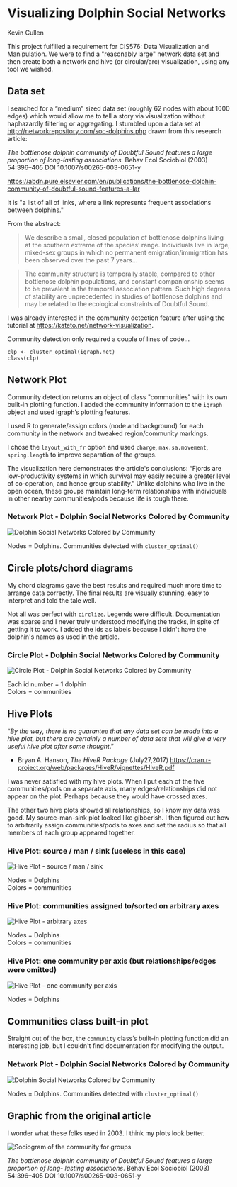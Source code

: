 Visualizing Dolphin Social Networks
===================================

Kevin Cullen

This project fulfilled a requirement for CIS576: Data Visualization and Manipulation. We were to find a "reasonably large" network data set and then create both a network and hive (or circular/arc) visualization, using any tool we wished.

Data set
--------
I searched for a “medium” sized data set (roughly 62 nodes with about 1000 edges) which would allow me to tell a story via visualization without haphazardly filtering or aggregating. I stumbled upon a data set at <http://networkrepository.com/soc-dolphins.php> drawn from this research article:

*The bottlenose dolphin community of Doubtful Sound features a large proportion of long-lasting associations.* Behav Ecol Sociobiol (2003) 54:396–405 DOI 10.1007/s00265-003-0651-y

<https://abdn.pure.elsevier.com/en/publications/the-bottlenose-dolphin-community-of-doubtful-sound-features-a-lar>

It is "a list of all of links, where a link represents frequent associations between dolphins."

From the abstract:

> We describe a small, closed population of bottlenose dolphins living at the southern extreme of the species’ range. Individuals live in large, mixed-sex groups in which no permanent emigration/immigration has been observed over the past 7 years...

> The community structure is temporally stable, compared to other bottlenose dolphin populations, and constant companionship seems to be prevalent in the temporal association pattern. Such high degrees of stability are unprecedented in studies of bottlenose dolphins and may be related to the ecological constraints of Doubtful Sound.

I was already interested in the community detection feature after using the tutorial at <https://kateto.net/network-visualization>.

Community detection only required a couple of lines of code...

    clp <- cluster_optimal(igraph.net)
    class(clp)


Network Plot
------------
Community detection returns an object of class "communities" with its own built-in plotting function. I added the community information to the `igraph` object and used igraph’s plotting features.

I used R to generate/assign colors (node and background) for each community in the network and tweaked region/community markings.

I chose the `layout_with_fr` option and used `charge`, `max.sa.movement`, `spring.length` to improve separation of the groups.

The visualization here demonstrates the article's conclusions: “Fjords are low-productivity systems in which survival may easily require a greater level of co-operation, and hence group stability.” Unlike dolphins who live in the open ocean, these groups maintain long-term relationships with individuals in other nearby communities/pods because life is tough there.

### Network Plot - Dolphin Social Networks Colored by Community

![Dolphin Social Networks Colored by Community](plots/network-plot.png "Dolphin Social Networks Colored by Community")

Nodes = Dolphins. Communities detected with `cluster_optimal()`

Circle plots/chord diagrams
---------------------------
My chord diagrams gave the best results and required much more time to arrange data correctly. The final results are visually stunning, easy to interpret and told the tale well.

Not all was perfect with `circlize`. Legends were difficult. Documentation was sparse and I never truly understood modifying the tracks, in spite of getting it to work. I added the ids as labels because I didn't have the dolphin's names as used in the article.

### Circle Plot - Dolphin Social Networks Colored by Community

![Circle Plot - Dolphin Social Networks Colored by Community](plots/circle-plot.png "Circle Plot - Dolphin Social Networks Colored by Community")

Each id number = 1 dolphin  
Colors = communities


Hive Plots
----------
“*By the way, there is no guarantee that any data set can be made into a hive plot, but there are certainly a number of data sets that will give a very useful hive plot after some thought*.”
- Bryan A. Hanson, *The HiveR Package* (July27,2017)
<https://cran.r-project.org/web/packages/HiveR/vignettes/HiveR.pdf>

I was never satisfied with my hive plots. When I put each of the five communities/pods on a separate axis, many edges/relationships did not appear on the plot. Perhaps because they would have crossed axes.

The other two hive plots showed all relationships, so I know my data was good. My source-man-sink plot looked like gibberish. I then figured out how to arbitrarily assign communities/pods to axes and set the radius so that all members of each group appeared together.


### Hive Plot: source / man / sink (useless in this case)

![Hive Plot - source / man / sink](plots/hive-plot-1.png "Hive Plot - source / man / sink")

Nodes = Dolphins  
Colors = communities

### Hive Plot: communities assigned to/sorted on arbitrary axes

![Hive Plot - arbitrary axes](plots/hive-plot-2.png "Hive Plot - arbitrary axes")

Nodes = Dolphins  
Colors = communities

### Hive Plot: one community per axis (but relationships/edges were omitted)

![Hive Plot - one community per axis](plots/hive-plot-3.png "Hive Plot - one community per axis")

Nodes = Dolphins  


Communities class built-in plot
-------------------------------
Straight out of the box, the `community` class’s built-in plotting function did an interesting job, but I couldn't find documentation for modifying the output.

### Network Plot - Dolphin Social Networks Colored by Community

![Dolphin Social Networks Colored by Community](plots/communities-class-plot.png "Dolphin Social Networks Colored by Community")

Nodes = Dolphins. Communities detected with `cluster_optimal()`


Graphic from the original article
---------------------------------
I wonder what these folks used in 2003. I think my plots look better.

![Sociogram of the community for groups](plots/dolphin-network-from-article.png "Sociogram of the community for groups")

*The bottlenose dolphin community of Doubtful Sound features a large proportion of long- lasting associations*. Behav Ecol Sociobiol (2003) 54:396–405 DOI 10.1007/s00265-003-0651-y